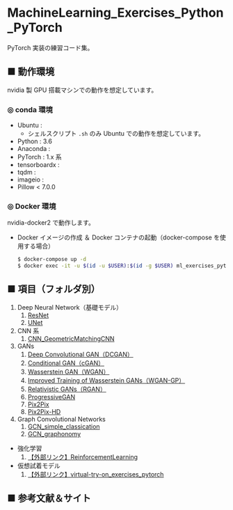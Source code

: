 # MachineLearning_Exercises_Python_PyTorch
PyTorch 実装の練習コード集。<br>

## ■ 動作環境
nvidia 製 GPU 搭載マシンでの動作を想定しています。

### ◎ conda 環境
- Ubuntu : 
    - シェルスクリプト `.sh` のみ Ubuntu での動作を想定しています。
- Python : 3.6
- Anaconda :
- PyTorch : 1.x 系
- tensorboardx :
- tqdm :
- imageio :
- Pillow < 7.0.0

### ◎ Docker 環境
nvidia-docker2 で動作します。

- Docker イメージの作成 ＆ Docker コンテナの起動（docker-compose を使用する場合）
    ```sh
    $ docker-compose up -d
    $ docker exec -it -u $(id -u $USER):$(id -g $USER) ml_exercises_pytorch_container /bin/bash
    ```

<!--
- Docker イメージの作成
    ```sh
    $ docker build ./dockerfile -t ml_exercises_pytorch_image
    ```

- Docker コンテナの起動（nvidia-docker2）
    ```sh
    $ docker run -it --rm -v ${PWD}:/home/user/share/MachineLearning_Exercises_Python_PyTorch --name ml_exercises_container ml_exercises_pytorch_image --runtime nvidia --p 6006:6006 /bin/bash
    ```

- docker-compose を使用する場合
    ```sh
    $ docker-compose up -d
    ```
-->

## ■ 項目（フォルダ別）

1. Deep Neural Network（基礎モデル）
    1. [ResNet](https://github.com/Yagami360/MachineLearning_Exercises_Python_PyTorch/tree/master/ResNet_PyTorch)
    1. [UNet](https://github.com/Yagami360/MachineLearning_Exercises_Python_PyTorch/tree/master/UNet_PyTorch)
1. CNN 系
    1. [CNN_GeometricMatchingCNN](https://github.com/Yagami360/MachineLearning_Exercises_Python_PyTorch/tree/master/CNN_GeometricMatchingCNN)
1. GANs
    1. [Deep Convolutional GAN（DCGAN）](https://github.com/Yagami360/MachineLearning_Exercises_Python_PyTorch/tree/master/GAN_DCGAN_PyTorch)
    1. [Conditional GAN（cGAN）](https://github.com/Yagami360/MachineLearning_Exercises_Python_PyTorch/tree/master/GAN_cGAN_PyTorch)
    1. [Wasserstein GAN（WGAN）](https://github.com/Yagami360/MachineLearning_Exercises_Python_PyTorch/tree/master/GAN_WGAN_PyTorch)
    1. [Improved Training of Wasserstein GANs（WGAN-GP）](https://github.com/Yagami360/MachineLearning_Exercises_Python_PyTorch/tree/master/GAN_WGAN-GP_PyTorch)
    1. [Relativistic GANs（RGAN）](https://github.com/Yagami360/MachineLearning_Exercises_Python_PyTorch/tree/master/GAN_RGAN_PyTorch)
    1. [ProgressiveGAN](https://github.com/Yagami360/MachineLearning_Exercises_Python_PyTorch/tree/master/GAN_PGGAN_PyTorch)
    1. [Pix2Pix](https://github.com/Yagami360/MachineLearning_Exercises_Python_PyTorch/tree/master/GAN_Pix2Pix_PyTorch)
    1. [Pix2Pix-HD](https://github.com/Yagami360/MachineLearning_Exercises_Python_PyTorch/tree/master/GAN_Pix2PixHD_PyTorch)
1. Graph Convolutional Networks
    1. [GCN_simple_classication](https://github.com/Yagami360/MachineLearning_Exercises_Python_PyTorch/tree/master/GCN_simple_classication)
    1. [GCN_graphonomy](https://github.com/Yagami360/MachineLearning_Exercises_Python_PyTorch/tree/master/GCN_graphonomy)
- 強化学習
    1. [【外部リンク】ReinforcementLearning](https://github.com/Yagami360/ReinforcementLearning_Exercises)
- 仮想試着モデル
    1. [【外部リンク】virtual-try-on_exercises_pytorch](https://github.com/Yagami360/virtual-try-on_exercises_pytorch)

## ■ 参考文献＆サイト
